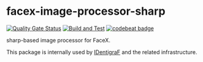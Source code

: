 # facex-image-processor-sharp

[![Quality Gate Status](https://sonarcloud.io/api/project_badges/measure?project=myrotvorets_facex-image-processor-sharp&metric=alert_status)](https://sonarcloud.io/dashboard?id=myrotvorets_facex-image-processor-sharp)
[![Build and Test](https://github.com/myrotvorets/facex-image-processor-sharp/actions/workflows/build.yml/badge.svg)](https://github.com/myrotvorets/facex-image-processor-sharp/actions/workflows/build.yml)
[![codebeat badge](https://codebeat.co/badges/dc0aafee-fc75-46c7-baa1-2e350e15ac20)](https://codebeat.co/projects/github-com-myrotvorets-facex-image-processor-sharp-master)

sharp-based image processor for FaceX.

This package is internally used by [IDentigraF](https://identigraf.center/) and the related infrastructure.
